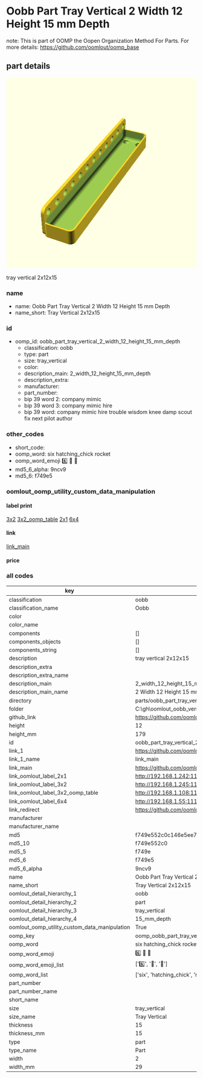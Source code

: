 # Oobb Part Tray Vertical 2 Width 12 Height 15 mm Depth  

note: This is part of OOMP the Oopen Organization Method For Parts. For more details: https://github.com/oomlout/oomp_base

##  part details
  

[![](3dpr.png)](3dpr.png)

tray vertical 2x12x15



### name
* name: Oobb Part Tray Vertical 2 Width 12 Height 15 mm Depth
* name_short: Tray Vertical 2x12x15 
### id
* oomp_id: oobb_part_tray_vertical_2_width_12_height_15_mm_depth
  * classification: oobb
  * type: part
  * size: tray_vertical
  * color: 
  * description_main: 2_width_12_height_15_mm_depth
  * description_extra: 
  * manufacturer: 
  * part_number: 
  * bip 39 word 2: company mimic
  * bip 39 word 3: company mimic hire
  * bip 39 word: company mimic hire trouble wisdom knee damp scout fix next pilot author

### other_codes
* short_code: 
* oomp_word: six hatching_chick rocket
* oomp_word_emoji :six: :hatching_chick: :rocket:
* md5_6_alpha: 9ncv9
* md5_6: f749e5






### oomlout_oomp_utility_custom_data_manipulation
#### label print
[3x2](http://192.168.1.245:1112/?label=oomp%209ncv9)
[3x2_oomp_table](http://192.168.1.108:1112/?label=oomp%209ncv9)
[2x1](http://192.168.1.242:1112/?label=oomp%209ncv9)
[6x4](http://192.168.1.55:1112/?label=oomp%209ncv9)    

#### link

[link_main](https://github.com/oomlout/oomlout_oobb_version_4_generated_parts/tree/main/navigation_oomp/oobb/part/tray_vertical/2_width_12_height_15_mm_depth/part)                              

#### price







### all codes 
| key | value |  
| --- | --- |  
| classification | oobb |  
| classification_name | Oobb |  
| color |  |  
| color_name |  |  
| components | [] |  
| components_objects | [] |  
| components_string | [] |  
| description | tray vertical 2x12x15 |  
| description_extra |  |  
| description_extra_name |  |  
| description_main | 2_width_12_height_15_mm_depth |  
| description_main_name | 2 Width 12 Height 15 mm Depth |  
| directory | parts/oobb_part_tray_vertical_2_width_12_height_15_mm_depth |  
| folder | C:\gh\oomlout_oobb_version_4_generated_parts\parts\oobb_part_tray_vertical_2_width_12_height_15_mm_depth |  
| github_link | https://github.com/oomlout/oomlout_oomp_part_src/tree/main/parts/oobb_part_tray_vertical_2_width_12_height_15_mm_depth |  
| height | 12 |  
| height_mm | 179 |  
| id | oobb_part_tray_vertical_2_width_12_height_15_mm_depth |  
| link_1 | https://github.com/oomlout/oomlout_oobb_version_4_generated_parts/tree/main/navigation_oomp/oobb/part/tray_vertical/2_width_12_height_15_mm_depth/part |  
| link_1_name | link_main |  
| link_main | https://github.com/oomlout/oomlout_oobb_version_4_generated_parts/tree/main/navigation_oomp/oobb/part/tray_vertical/2_width_12_height_15_mm_depth/part |  
| link_oomlout_label_2x1 | http://192.168.1.242:1112/?label=oomp%209ncv9 |  
| link_oomlout_label_3x2 | http://192.168.1.245:1112/?label=oomp%209ncv9 |  
| link_oomlout_label_3x2_oomp_table | http://192.168.1.108:1112/?label=oomp%209ncv9 |  
| link_oomlout_label_6x4 | http://192.168.1.55:1112/?label=oomp%209ncv9 |  
| link_redirect | https://github.com/oomlout/oomlout_oobb_version_4_generated_parts/tree/main/parts/oobb_tray_vertical_02_12_15 |  
| manufacturer |  |  
| manufacturer_name |  |  
| md5 | f749e552c0c146e5ee7e2e90d8233174 |  
| md5_10 | f749e552c0 |  
| md5_5 | f749e |  
| md5_6 | f749e5 |  
| md5_6_alpha | 9ncv9 |  
| name | Oobb Part Tray Vertical 2 Width 12 Height 15 mm Depth |  
| name_short | Tray Vertical 2x12x15  |  
| oomlout_detail_hierarchy_1 | oobb |  
| oomlout_detail_hierarchy_2 | part |  
| oomlout_detail_hierarchy_3 | tray_vertical |  
| oomlout_detail_hierarchy_4 | 15_mm_depth |  
| oomlout_oomp_utility_custom_data_manipulation | True |  
| oomp_key | oomp_oobb_part_tray_vertical_2_width_12_height_15_mm_depth |  
| oomp_word | six hatching_chick rocket |  
| oomp_word_emoji | :six: :hatching_chick: :rocket: |  
| oomp_word_emoji_list | [':six:', ':hatching_chick:', ':rocket:'] |  
| oomp_word_list | ['six', 'hatching_chick', 'rocket'] |  
| part_number |  |  
| part_number_name |  |  
| short_name |  |  
| size | tray_vertical |  
| size_name | Tray Vertical |  
| thickness | 15 |  
| thickness_mm | 15 |  
| type | part |  
| type_name | Part |  
| width | 2 |  
| width_mm | 29 |  
